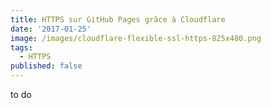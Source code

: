 ```yaml
---
title: HTTPS sur GitHub Pages grâce à Cloudflare
date: '2017-01-25'
image: /images/cloudflare-flexible-ssl-https-825x480.png
tags:
  - HTTPS
published: false
---
```

to do
